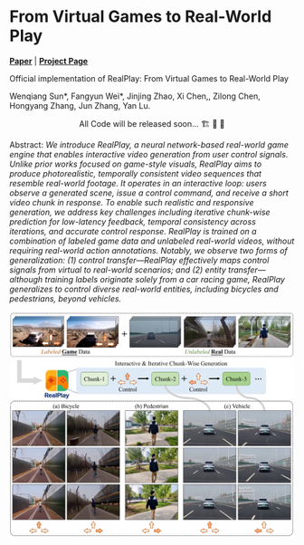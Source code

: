 # From Virtual Games to Real-World Play

[**Paper**](https://wenqsun.github.io/RealPlay/) | [**Project Page**](https://wenqsun.github.io/RealPlay/)

Official implementation of RealPlay: From Virtual Games to Real-World Play

Wenqiang Sun*, Fangyun Wei*, Jinjing Zhao, Xi Chen,, Zilong Chen, Hongyang Zhang, Jun Zhang, Yan Lu.


<p align="center"> All Code will be released soon... 🏗️ 🚧 🔨</p>

Abstract: *We introduce RealPlay, a neural network-based real-world game engine that enables interactive video generation from user control signals. Unlike prior works focused on game-style visuals, RealPlay aims to produce photorealistic, temporally consistent video sequences that resemble real-world footage. It operates in an interactive loop: users observe a generated scene, issue a control command, and receive a short video chunk in response. To enable such realistic and responsive generation, we address key challenges including iterative chunk-wise prediction for low-latency feedback, temporal consistency across iterations, and accurate control response. RealPlay is trained on a combination of labeled game data and unlabeled real-world videos, without requiring real-world action annotations. Notably, we observe two forms of generalization: (1) control transfer—RealPlay effectively maps control signals from virtual to real-world scenarios; and (2) entity transfer—although training labels originate solely from a car racing game, RealPlay generalizes to control diverse real-world entities, including bicycles and pedestrians, beyond vehicles.*

<p align="center">
    <img src="assets/teaser.jpg">
</p>
